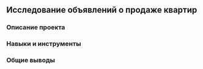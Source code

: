 ## Исследование объявлений о продаже квартир


### Описание проекта



### Навыки и инструменты


### Общие выводы
